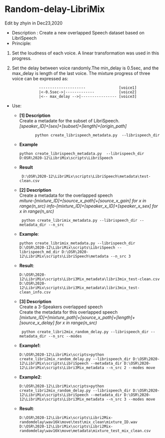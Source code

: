# Random-delay-LibriMix
Edit by zhyin in Dec23,2020
* Description : Create a new overlapped Speech dataset based on LibriSpeech 
* Principle: 
1. Set the loudness of each voice. A linear transformation was used in this progress.
2. Set the delay between voice randomly.The min_delay is 0.5sec, and the max_delay is length of the last voice. The mixture progress of three voice can be expressed as:  
  
                   ---------------------               [voice1]    
                   |<-0.5sec->|-------------           [voice2]    
                   |<-- max_delay -->|---------------- [voice3]     
                   
  
    
* Use:
   * <b>[1] Description</b> \
    Create a metadate for the subset of LibriSpeech.\
    *[speaker_ID]+[sex]+[subset]+[length]+[origin_path]*

                python create_librispeech_metadata.py  --librispeech_dir 
  
    * <b>Example</b> 
    
          python create_librispeech_metadata.py  --librispeech_dir D:OSR\2020-12\LibriMix\scripts\LibriSpeech
     
   * <b>Result</b> 
   
          D:\OSR\2020-12\LibriMix\scripts\LibriSpeech\metadata\test-clean.csv
   
   * <b>[2] Description</b> \
    Create a metadata for the  overlapped speech \
    *miture-[mixture_ID]+[source_x_path]+[source_x_gain] for x in range(n_src)*
    *info-[mixture_ID]+[speaker_x_ID]+[speaker_x_sex] for x in range(n_src)*
    
          python create_librimix_metadata.py --librispeech_dir --metadata_dir --n_src
          
    * <b>Example</b>: 
    
          python create_librimix_metadata.py --librispeech_dir D:\OSR\2020-12\LibriMix\scripts\LibriSpeech --librispeech_md_dir D:\OSR\2020-12\LibriMix\scripts\LibriSpeech\metadata --n_src 3

    * <b>Result</b>: 

          D:\OSR\2020-12\LibriMix\scripts\Libri3Mix_metadata\libri3mix_test-clean.csv
          D:\OSR\2020-12\LibriMix\scripts\Libri3Mix_metadata\libri3mix_test-clean_info.csv
   
   * <b>[3] Description</b> \
    Create a 3-Speakers overlapped speech \
    Create the metadata for this overlapped speech \
    *[mixture_ID]+[mixture_path]+[source_x_path]+[length]+[source_x_delay] for x in range(n_src)* 
    
          python create_libri2mix_random_delay.py --librispeech_dir --metadata_dir --n_src --modes 
          
    * <b>Example1</b>:
    
          D:\OSR\2020-12\LibriMix\scripts>python create_libri2mix_random_delay.py --librispeech_dir D:\OSR\2020-12\LibriMix\scripts\LibriSpeech --metadata_dir D:\OSR\2020-12\LibriMix\scripts\Libri3Mix_metadata --n_src 2 --modes move
          
    * <b>Example2</b>: 
    
          D:\OSR\2020-12\LibriMix\scripts>python create_libri2mix_random_delay.py --librispeech_dir D:\OSR\2020-12\LibriMix\scripts\LibriSpeech --metadata_dir D:\OSR\2020-12\LibriMix\scripts\Libri3Mix_metadata --n_src 3 --modes move
          
    * <b>Result</b>:
    
          D:\OSR\2020-12\LibriMix\scripts\Libri2Mix-randomdelay\wav16k\move\test\mix_clean\mixture_ID.wav
          D:\OSR\2020-12\LibriMix\scripts\Libri2Mix-randomdelay\wav16k\move\metadata\mixture_test_mix_clean.csv

